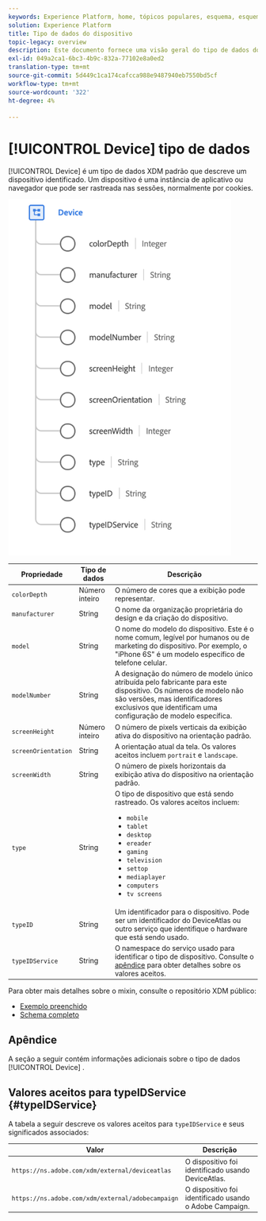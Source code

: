 ```yaml
---
keywords: Experience Platform, home, tópicos populares, esquema, esquema, XDM, campos, esquemas, esquemas, dispositivo, tipo de dados, tipo de dados, tipo de dados;
solution: Experience Platform
title: Tipo de dados do dispositivo
topic-legacy: overview
description: Este documento fornece uma visão geral do tipo de dados do Device XDM.
exl-id: 049a2ca1-6bc3-4b9c-832a-77102e8a0ed2
translation-type: tm+mt
source-git-commit: 5d449c1ca174cafcca988e9487940eb7550bd5cf
workflow-type: tm+mt
source-wordcount: '322'
ht-degree: 4%

---
```


# [!UICONTROL Device] tipo de dados

[!UICONTROL Device] é um tipo de dados XDM padrão que descreve um dispositivo identificado. Um dispositivo é uma instância de aplicativo ou navegador que pode ser rastreada nas sessões, normalmente por cookies.

<img src="../images/data-types/device.png" width="450" /><br />

| Propriedade | Tipo de dados | Descrição |
| --- | --- | --- |
| `colorDepth` | Número inteiro | O número de cores que a exibição pode representar. |
| `manufacturer` | String | O nome da organização proprietária do design e da criação do dispositivo. |
| `model` | String | O nome do modelo do dispositivo. Este é o nome comum, legível por humanos ou de marketing do dispositivo. Por exemplo, o &quot;iPhone 6S&quot; é um modelo específico de telefone celular. |
| `modelNumber` | String | A designação do número de modelo único atribuída pelo fabricante para este dispositivo. Os números de modelo não são versões, mas identificadores exclusivos que identificam uma configuração de modelo específica. |
| `screenHeight` | Número inteiro | O número de pixels verticais da exibição ativa do dispositivo na orientação padrão. |
| `screenOrientation` | String | A orientação atual da tela. Os valores aceitos incluem `portrait` e `landscape`. |
| `screenWidth` | String | O número de pixels horizontais da exibição ativa do dispositivo na orientação padrão. |
| `type` | String | O tipo de dispositivo que está sendo rastreado. Os valores aceitos incluem: <ul><li>`mobile`</li><li>`tablet`</li><li>`desktop`</li><li>`ereader`</li><li>`gaming`</li><li>`television`</li><li>`settop`</li><li>`mediaplayer`</li><li>`computers`</li><li>`tv screens`</li></ul> |
| `typeID` | String | Um identificador para o dispositivo. Pode ser um identificador do DeviceAtlas ou outro serviço que identifique o hardware que está sendo usado. |
| `typeIDService` | String | O namespace do serviço usado para identificar o tipo de dispositivo. Consulte o [apêndice](#typeIDService) para obter detalhes sobre os valores aceitos. |

Para obter mais detalhes sobre o mixin, consulte o repositório XDM público:

* [Exemplo preenchido](https://github.com/adobe/xdm/blob/master/components/datatypes/device.example.1.json)
* [Schema completo](https://github.com/adobe/xdm/blob/master/components/datatypes/device.schema.json)

## Apêndice

A seção a seguir contém informações adicionais sobre o tipo de dados [!UICONTROL Device] .

## Valores aceitos para typeIDService {#typeIDService}

A tabela a seguir descreve os valores aceitos para `typeIDService` e seus significados associados:

| Valor | Descrição |
| --- | --- |
| `https://ns.adobe.com/xdm/external/deviceatlas` | O dispositivo foi identificado usando DeviceAtlas. |
| `https://ns.adobe.com/xdm/external/adobecampaign` | O dispositivo foi identificado usando o Adobe Campaign. |
